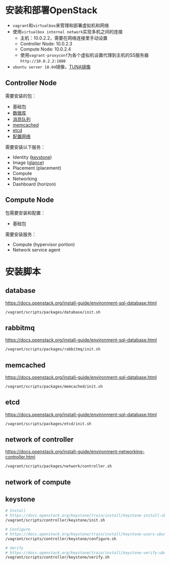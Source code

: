 # 安装和部署OpenStack

- `vagrant`和`virtualbox`来管理和部署虚拟机和网络
- 使用`virtualbox internal network`实现多机之间的连接
  - 主机：10.0.2.2，需要在网络连接里手动设置
  - Controller Node: 10.0.2.3
  - Compute Node: 10.0.2.4
  - 使用`vagrant-proxyconf`为各个虚拟机设置代理到主机的SS服务器`http://10.0.2.2:1080`
- `ubuntu server 18.04`镜像，[TUNA镜像](https://mirrors.tuna.tsinghua.edu.cn/ubuntu-cloud-images/bionic/)

## Controller Node

需要安装的包：
- 基础包
- [数据库](#database)
- [消息队列](#rabbitmq)
- [memcached](#memcached)
- [etcd](#etcd)
- [配置网络](#network-of-controller)

需要安装以下服务：
- Identity ([keystone](#keystone))
- Image ([glance](#glance))
- Placement (placement)
- Compute
- Networking
- Dashboard (horizon)

## Compute Node

包需要安装和配置：
- 基础包

需要安装服务：
- Compute (hypervisor portion)
- Network service agent

# 安装脚本

## database

https://docs.openstack.org/install-guide/environment-sql-database.html

```bash
/vagrant/scripts/packages/database/init.sh
```

## rabbitmq

https://docs.openstack.org/install-guide/environment-sql-database.html

```bash
/vagrant/scripts/packages/rabbitmq/init.sh
```

## memcached

https://docs.openstack.org/install-guide/environment-sql-database.html

```bash
/vagrant/scripts/packages/memcached/init.sh
```

## etcd

https://docs.openstack.org/install-guide/environment-sql-database.html


```bash
/vagrant/scripts/packages/etcd/init.sh
```

## network of controller

https://docs.openstack.org/install-guide/environment-networking-controller.html

```bash
/vagrant/scripts/packages/network/controller.sh
```

## network of compute

## keystone

```bash
# Install
# https://docs.openstack.org/keystone/train/install/keystone-install-ubuntu.html
/vagrant/scripts/controller/keystone/init.sh

# Configure
# https://docs.openstack.org/keystone/train/install/keystone-users-ubuntu.html
/vagrant/scripts/controller/keystone/configure.sh

# Verify
# https://docs.openstack.org/keystone/train/install/keystone-verify-ubuntu.html
/vagrant/scripts/controller/keystone/verify.sh

```